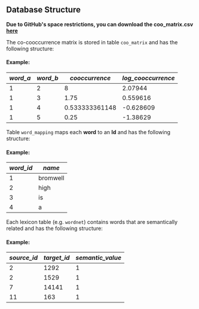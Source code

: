## Database Structure

**Due to GitHub's space restrictions, you can download the coo_matrix.csv [here](www.some_link.com)**

The co-cooccurrence matrix is stored in table `coo_matrix`  and has the following structure:

#### Example:
| *word_a* | *word_b* | *cooccurrence* | *log_cooccurrence* |
| -------- | -------- | -------------- | ------------------ |
| 1        | 2        | 8              | 2.07944            |
| 1        | 3        | 1.75           | 0.559616           |
| 1        | 4        | 0.533333361148 | -0.628609          |
| 1        | 5        | 0.25           | -1.38629           |

Table `word_mapping` maps each **word** to an **Id** and has the following structure:

#### Example:
| *word_id* | *name*   |
| --------- | -------- |
| 1         | bromwell |
| 2         | high     |
| 3         | is       |
| 4         | a        |

Each lexicon table (e.g. `wordnet`) contains words that are semantically related and has the following structure:

#### Example:
| *source_id* | *target_id* | *semantic_value* |
| ----------- | ----------- | ---------------- |
| 2           | 1292        | 1                |
| 2           | 1529        | 1                |
| 7           | 14141       | 1                |
| 11          | 163         | 1                |

